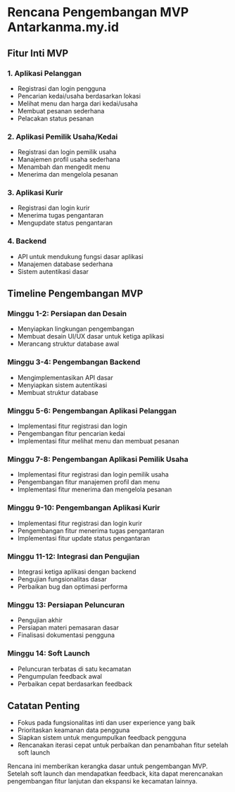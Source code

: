 # Rencana Pengembangan MVP Antarkanma.my.id

## Fitur Inti MVP

### 1. Aplikasi Pelanggan
- Registrasi dan login pengguna
- Pencarian kedai/usaha berdasarkan lokasi
- Melihat menu dan harga dari kedai/usaha
- Membuat pesanan sederhana
- Pelacakan status pesanan

### 2. Aplikasi Pemilik Usaha/Kedai
- Registrasi dan login pemilik usaha
- Manajemen profil usaha sederhana
- Menambah dan mengedit menu
- Menerima dan mengelola pesanan

### 3. Aplikasi Kurir
- Registrasi dan login kurir
- Menerima tugas pengantaran
- Mengupdate status pengantaran

### 4. Backend
- API untuk mendukung fungsi dasar aplikasi
- Manajemen database sederhana
- Sistem autentikasi dasar

## Timeline Pengembangan MVP

### Minggu 1-2: Persiapan dan Desain
- Menyiapkan lingkungan pengembangan
- Membuat desain UI/UX dasar untuk ketiga aplikasi
- Merancang struktur database awal

### Minggu 3-4: Pengembangan Backend
- Mengimplementasikan API dasar
- Menyiapkan sistem autentikasi
- Membuat struktur database

### Minggu 5-6: Pengembangan Aplikasi Pelanggan
- Implementasi fitur registrasi dan login
- Pengembangan fitur pencarian kedai
- Implementasi fitur melihat menu dan membuat pesanan

### Minggu 7-8: Pengembangan Aplikasi Pemilik Usaha
- Implementasi fitur registrasi dan login pemilik usaha
- Pengembangan fitur manajemen profil dan menu
- Implementasi fitur menerima dan mengelola pesanan

### Minggu 9-10: Pengembangan Aplikasi Kurir
- Implementasi fitur registrasi dan login kurir
- Pengembangan fitur menerima tugas pengantaran
- Implementasi fitur update status pengantaran

### Minggu 11-12: Integrasi dan Pengujian
- Integrasi ketiga aplikasi dengan backend
- Pengujian fungsionalitas dasar
- Perbaikan bug dan optimasi performa

### Minggu 13: Persiapan Peluncuran
- Pengujian akhir
- Persiapan materi pemasaran dasar
- Finalisasi dokumentasi pengguna

### Minggu 14: Soft Launch
- Peluncuran terbatas di satu kecamatan
- Pengumpulan feedback awal
- Perbaikan cepat berdasarkan feedback

## Catatan Penting
- Fokus pada fungsionalitas inti dan user experience yang baik
- Prioritaskan keamanan data pengguna
- Siapkan sistem untuk mengumpulkan feedback pengguna
- Rencanakan iterasi cepat untuk perbaikan dan penambahan fitur setelah soft launch

Rencana ini memberikan kerangka dasar untuk pengembangan MVP. Setelah soft launch dan mendapatkan feedback, kita dapat merencanakan pengembangan fitur lanjutan dan ekspansi ke kecamatan lainnya.
